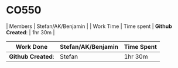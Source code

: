 # CO550

| Members | Stefan/AK/Benjamin |
| Work Time | Time spent | 
**Github Created**: | 1hr 30m  |

| Work Done | Stefan/AK/Benjamin | Time Spent |
| ---- | ---- | ---- |
**Github Created**: | Stefan  | 1hr 30m |
